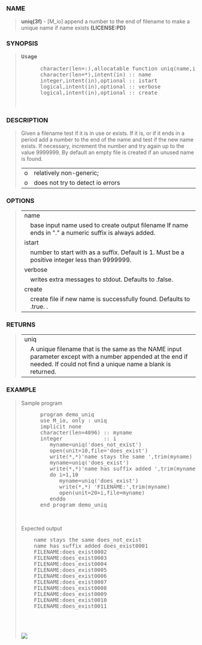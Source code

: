 <?
<body>
  <a name="top" id="top"></a>
  <div id="Container">
    <div id="Content">
      <div class="c49">
      </div><a name="0"></a>
      <h3><a name="0">NAME</a></h3>
      <blockquote>
        <b>uniq(3f)</b> - [M_io] append a number to the end of filename to make a unique name if name exists <b>(LICENSE:PD)</b>
      </blockquote><a name="contents" id="contents"></a>
      <h3><a name="8">SYNOPSIS</a></h3>
      <blockquote>
        <pre>
<b>Usage</b>
<br />      character(len=:),allocatable function uniq(name,istart,verbose,create)
      character(len=*),intent(in) :: name
      integer,intent(in),optional :: istart
      logical,intent(in),optional :: verbose
      logical,intent(in),optional :: create
<br />
</pre>
      </blockquote><a name="2"></a>
      <h3><a name="2">DESCRIPTION</a></h3>
      <blockquote>
        Given a filename test if it is in use or exists. If it is, or if it ends in a period add a number to the end of the name and test if the new name
        exists. If necessary, increment the number and try again up to the value 9999999. By default an empty file is created if an unused name is found.
        <table cellpadding="3">
          <!-- tsb: Given a filename test if it is in use or exists. If it is, or if it
 -->
          <tr valign="top">
            <td width="3%">o</td>
            <td>relatively non-generic;</td>
          </tr>
          <tr valign="top">
            <td width="3%">o</td>
            <td>does not try to detect io errors</td>
          </tr>
        </table>
      </blockquote><a name="3"></a>
      <h3><a name="3">OPTIONS</a></h3>
      <blockquote>
        <table cellpadding="3">
          <tr valign="top">
            <td class="c50" colspan="2">name</td>
          </tr>
          <tr valign="top">
            <td width="3%"></td>
            <td>base input name used to create output filename If name ends in "." a numeric suffix is always added.</td>
          </tr>
          <tr valign="top">
            <td class="c50" colspan="2">istart</td>
          </tr>
          <tr valign="top">
            <td width="3%"></td>
            <td>number to start with as a suffix. Default is 1. Must be a positive integer less than 9999999.</td>
          </tr>
          <tr valign="top">
            <td class="c50" colspan="2">verbose</td>
          </tr>
          <tr valign="top">
            <td width="3%"></td>
            <td>writes extra messages to stdout. Defaults to .false.</td>
          </tr>
          <tr valign="top">
            <td class="c50" colspan="2">create</td>
          </tr>
          <tr valign="top">
            <td width="3%"></td>
            <td>create file if new name is successfully found. Defaults to .true. .</td>
          </tr>
        </table>
      </blockquote><a name="4"></a>
      <h3><a name="4">RETURNS</a></h3>
      <blockquote>
        <table cellpadding="3">
          <tr valign="top">
            <td class="c50" colspan="2">uniq</td>
          </tr>
          <tr valign="top">
            <td width="3%"></td>
            <td>A unique filename that is the same as the NAME input parameter except with a number appended at the end if needed. If could not find a
            unique name a blank is returned.</td>
          </tr>
        </table>
      </blockquote><a name="5"></a>
      <h3><a name="5">EXAMPLE</a></h3>
      <blockquote>
        Sample program
        <pre>
      program demo_uniq
      use M_io, only : uniq
      implicit none
      character(len=4096) :: myname
      integer             :: i
         myname=uniq('does_not_exist')
         open(unit=10,file='does_exist')
         write(*,*)'name stays the same ',trim(myname)
         myname=uniq('does_exist')
         write(*,*)'name has suffix added ',trim(myname)
         do i=1,10
            myname=uniq('does_exist')
            write(*,*) 'FILENAME:',trim(myname)
            open(unit=20+i,file=myname)
         enddo
      end program demo_uniq
<br />
</pre>Expected output
        <pre>
    name stays the same does_not_exist
    name has suffix added does_exist0001
    FILENAME:does_exist0002
    FILENAME:does_exist0003
    FILENAME:does_exist0004
    FILENAME:does_exist0005
    FILENAME:does_exist0006
    FILENAME:does_exist0007
    FILENAME:does_exist0008
    FILENAME:does_exist0009
    FILENAME:does_exist0010
    FILENAME:does_exist0011
<br />
</pre>
      <br />
      <div class="c49"><img src="images/uniq.3m_io.gif" /></div>
    </div>
  </div>
</body>
